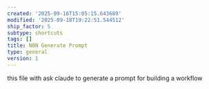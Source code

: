 ```yaml
---
created: '2025-09-16T15:05:15.643689'
modified: '2025-09-18T19:22:51.544512'
ship_factor: 5
subtype: shortcuts
tags: []
title: N8N Generate Prompt
type: general
version: 1
---
```


this file with ask claude to generate a prompt for building a workflow